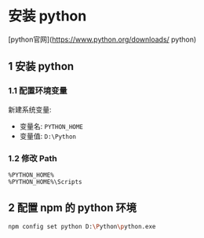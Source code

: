 # 安装 python

[python官网](https://www.python.org/downloads/ python)

## 1 安装 python

### 1.1 配置环境变量

新建系统变量:

- 变量名: ```PYTHON_HOME```
- 变量值: ```D:\Python```

### 1.2 修改 Path

```
%PYTHON_HOME%
%PYTHON_HOME%\Scripts
```

## 2 配置 npm 的 python 环境

```bash
npm config set python D:\Python\python.exe
```
